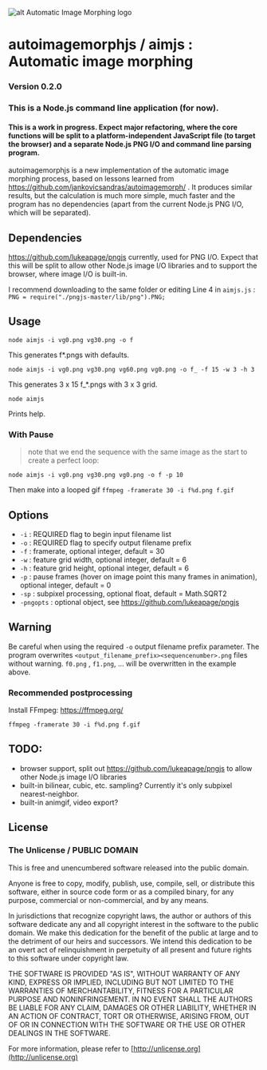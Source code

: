 ![alt Automatic Image Morphing logo](f.gif)

# autoimagemorphjs / aimjs : Automatic image morphing

### Version 0.2.0

### This is a Node.js command line application (for now).

#### This is a work in progress. Expect major refactoring, where the core functions will be split to a platform-independent JavaScript file (to target the browser) and a separate Node.js PNG I/O and command line parsing program.

autoimagemorphjs is a new implementation of the automatic image morphing process, based on lessons learned from https://github.com/jankovicsandras/autoimagemorph/ . It produces similar results, but the calculation is much more simple, much faster and the program has no dependencies (apart from the current Node.js PNG I/O, which will be separated).

## Dependencies

https://github.com/lukeapage/pngjs currently, used for PNG I/O. Expect that this will be split to allow other Node.js image I/O libraries and to support the browser, where image I/O is built-in.

I recommend downloading to the same folder or editing Line 4 in `aimjs.js` : `PNG = require("./pngjs-master/lib/png").PNG;`

## Usage

`node aimjs -i vg0.png vg30.png -o f`

This generates f\*.pngs with defaults.

`node aimjs -i vg0.png vg30.png vg60.png vg0.png -o f_ -f 15 -w 3 -h 3`

This generates 3 x 15 f\_\*.pngs with 3 x 3 grid.

`node aimjs`

Prints help.

### With Pause

> note that we end the sequence with the same image as the start to create a perfect loop:

`node aimjs -i vg0.png vg30.png vg0.png -o f -p 10`

Then make into a looped gif
`ffmpeg -framerate 30 -i f%d.png f.gif`

## Options

- `-i` : REQUIRED flag to begin input filename list
- `-o` : REQUIRED flag to specify output filename prefix
- `-f` : framerate, optional integer, default = 30
- `-w` : feature grid width, optional integer, default = 6
- `-h` : feature grid height, optional integer, default = 6
- `-p` : pause frames (hover on image point this many frames in animation), optional integer, default = 0
- `-sp` : subpixel processing, optional float, default = Math.SQRT2
- `-pngopts` : optional object, see https://github.com/lukeapage/pngjs

## Warning

Be careful when using the required `-o` output filename prefix parameter. The program overwrites `<output_filename_prefix><sequencenumber>.png` files without warning. `f0.png` , `f1.png`, ... will be overwritten in the example above.

### Recommended postprocessing

Install FFmpeg: https://ffmpeg.org/

`ffmpeg -framerate 30 -i f%d.png f.gif`

## TODO:

- browser support, split out https://github.com/lukeapage/pngjs to allow other Node.js image I/O libraries
- built-in bilinear, cubic, etc. sampling? Currently it's only subpixel nearest-neighbor.
- built-in animgif, video export?

## License

### The Unlicense / PUBLIC DOMAIN

This is free and unencumbered software released into the public domain.

Anyone is free to copy, modify, publish, use, compile, sell, or
distribute this software, either in source code form or as a compiled
binary, for any purpose, commercial or non-commercial, and by any
means.

In jurisdictions that recognize copyright laws, the author or authors
of this software dedicate any and all copyright interest in the
software to the public domain. We make this dedication for the benefit
of the public at large and to the detriment of our heirs and
successors. We intend this dedication to be an overt act of
relinquishment in perpetuity of all present and future rights to this
software under copyright law.

THE SOFTWARE IS PROVIDED "AS IS", WITHOUT WARRANTY OF ANY KIND,
EXPRESS OR IMPLIED, INCLUDING BUT NOT LIMITED TO THE WARRANTIES OF
MERCHANTABILITY, FITNESS FOR A PARTICULAR PURPOSE AND NONINFRINGEMENT.
IN NO EVENT SHALL THE AUTHORS BE LIABLE FOR ANY CLAIM, DAMAGES OR
OTHER LIABILITY, WHETHER IN AN ACTION OF CONTRACT, TORT OR OTHERWISE,
ARISING FROM, OUT OF OR IN CONNECTION WITH THE SOFTWARE OR THE USE OR
OTHER DEALINGS IN THE SOFTWARE.

For more information, please refer to [http://unlicense.org](http://unlicense.org)

